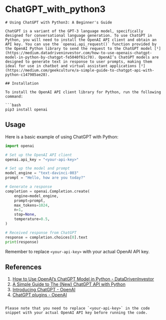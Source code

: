 # ChatGPT_with_python3
```
# Using ChatGPT with Python3: A Beginner's Guide

ChatGPT is a variant of the GPT-3 language model, specifically designed for conversational language generation. To use ChatGPT in Python, you will need to install the OpenAI API client and obtain an API key. You can use the `openai.api_request()` function provided by the OpenAI Python library to send the request to the ChatGPT model [¹](https://medium.datadriveninvestor.com/how-to-use-openais-chatgpt-model-in-python-by-chatgpt-fe5040f61c70). OpenAI’s ChatGPT models are designed to generate text in response to user prompts, making them ideal for use in chatbot and virtual assistant applications [²](https://medium.com/geekculture/a-simple-guide-to-chatgpt-api-with-python-c147985ae28).

## Installation

To install the OpenAI API client library for Python, run the following command:

```bash
pip3 install openai
```

## Usage

Here is a basic example of using ChatGPT with Python:

```python
import openai

# Set up the OpenAI API client
openai.api_key = "<your-api-key>"

# Set up the model and prompt
model_engine = "text-davinci-003"
prompt = "Hello, how are you today?"

# Generate a response
completion = openai.Completion.create(
    engine=model_engine,
    prompt=prompt,
    max_tokens=1024,
    n=1,
    stop=None,
    temperature=0.5,
)

# Received response from ChatGPT
response = completion.choices[0].text
print(response)
```

Remember to replace `<your-api-key>` with your actual OpenAI API key.

## References

1. [How to Use OpenAI’s ChatGPT Model in Python - DataDrivenInvestor](https://medium.datadriveninvestor.com/how-to-use-openais-chatgpt-model-in-python-by-chatgpt-fe5040f61c70)
2. [A Simple Guide to The (New) ChatGPT API with Python](https://medium.com/geekculture/a-simple-guide-to-chatgpt-api-with-python-c147985ae28)
3. [Introducing ChatGPT - OpenAI](https://openai.com/blog/chatgpt)
4. [ChatGPT plugins - OpenAI](https://openai.com/blog/chatgpt-plugins)
```

Please note that you need to replace `<your-api-key>` in the code snippet with your actual OpenAI API key before running the code.
